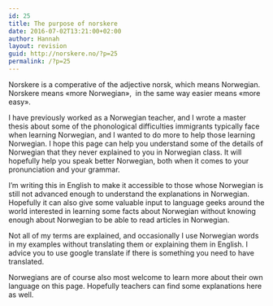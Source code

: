 ```yaml
---
id: 25
title: The purpose of norskere
date: 2016-07-02T13:21:00+02:00
author: Hannah
layout: revision
guid: http://norskere.no/?p=25
permalink: /?p=25
---
```

Norskere is a comperative of the adjective norsk, which means Norwegian. Norskere means &laquo;more Norwegian&raquo;,  in the same way easier means &laquo;more easy&raquo;.

I have previously worked as a Norwegian teacher, and I wrote a master thesis about some of the phonological difficulties immigrants typically face when learning Norwegian, and I wanted to do more to help those learning Norwegian. I hope this page can help you understand some of the details of Norwegian that they never explained to you in Norwegian class. It will hopefully help you speak better Norwegian, both when it comes to your pronunciation and your grammar.

I&#8217;m writing this in English to make it accessible to those whose Norwegian is still not advanced enough to understand the explanations in Norwegian. Hopefully it can also give some valuable input to language geeks around the world interested in learning some facts about Norwegian without knowing enough about Norwegian to be able to read articles in Norwegian.

Not all of my terms are explained, and occasionally I use Norwegian words in my examples without translating them or explaining them in English. I advice you to use google translate if there is something you need to have translated.

Norwegians are of course also most welcome to learn more about their own language on this page. Hopefully teachers can find some explanations here as well.

&nbsp;